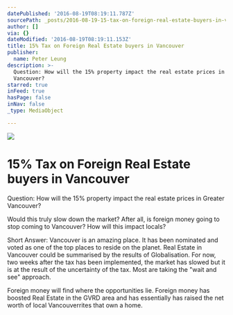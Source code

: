 ```yaml
---
datePublished: '2016-08-19T08:19:11.787Z'
sourcePath: _posts/2016-08-19-15-tax-on-foreign-real-estate-buyers-in-vancouver.md
author: []
via: {}
dateModified: '2016-08-19T08:19:11.153Z'
title: 15% Tax on Foreign Real Estate buyers in Vancouver
publisher:
  name: Peter Leung
description: >-
  Question: How will the 15% property impact the real estate prices in Greater
  Vancouver? 
starred: true
inFeed: true
hasPage: false
inNav: false
_type: MediaObject

---
```

![](https://the-grid-user-content.s3-us-west-2.amazonaws.com/a0f3ca69-b686-4014-b263-799a9604a222.jpg)

# 15% Tax on Foreign Real Estate buyers in Vancouver

Question: How will the 15% property impact the real estate prices in Greater Vancouver? 

Would this truly slow down the market? After all, is foreign money going to stop coming to Vancouver? How will this impact locals?

Short Answer: Vancouver is an amazing place. It has been nominated and voted as one of the top places to reside on the planet. Real Estate in Vancouver could be summarised by the results of Globalisation. For now, two weeks after the tax has been implemented, the market has slowed but it is at the result of the uncertainty of the tax. Most are taking the "wait and see" approach.

Foreign money will find where the opportunities lie. Foreign money has boosted Real Estate in the GVRD area and has essentially has raised the net worth of local Vancouverrites that own a home.